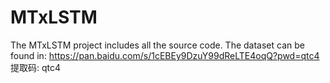 # MTxLSTM
The MTxLSTM project includes all the source code. The dataset can be found  in:  https://pan.baidu.com/s/1cEBEy9DzuY99dReLTE4oqQ?pwd=qtc4 提取码: qtc4
